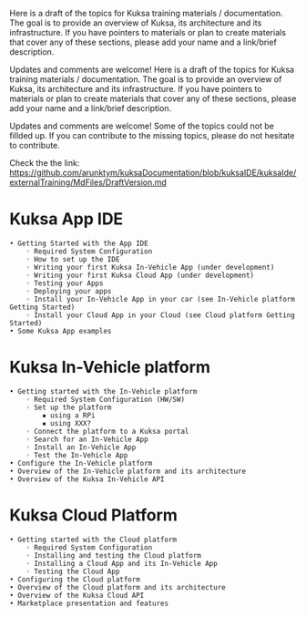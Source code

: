Here is a draft of the topics for Kuksa training materials / documentation. The goal is to provide an overview of Kuksa, its architecture and its infrastructure. If you have pointers to materials or plan to create materials that cover any of these sections, please add your name and a link/brief description.

Updates and comments are welcome! Here is a draft of the topics for Kuksa training materials / documentation. The goal is to provide an overview of Kuksa, its architecture and its infrastructure. If you have pointers to materials or plan to create materials that cover any of these sections, please add your name and a link/brief description.

Updates and comments are welcome! Some of the topics could not be fillded up. If you can contribute to the missing topics, please do not hesitate to contribute.  

Check the the link: https://github.com/arunktym/kuksaDocumentation/blob/kuksaIDE/kuksaIde/externalTraining/MdFiles/DraftVersion.md 
# Kuksa App IDE

    • Getting Started with the App IDE 
        ◦ Required System Configuration 
        ◦ How to set up the IDE 
        ◦ Writing your first Kuksa In-Vehicle App (under development)
        ◦ Writing your first Kuksa Cloud App (under development)
        ◦ Testing your Apps 
        ◦ Deploying your apps 
        ◦ Install your In-Vehicle App in your car (see In-Vehicle platform Getting Started) 
        ◦ Install your Cloud App in your Cloud (see Cloud platform Getting Started)
    • Some Kuksa App examples

# Kuksa In-Vehicle platform

    • Getting started with the In-Vehicle platform 
        ◦ Required System Configuration (HW/SW) 
        ◦ Set up the platform 
            ▪ using a RPi 
            ▪ using XXX?
        ◦ Connect the platform to a Kuksa portal 
        ◦ Search for an In-Vehicle App 
        ◦ Install an In-Vehicle App 
        ◦ Test the In-Vehicle App
    • Configure the In-Vehicle platform 
    • Overview of the In-Vehicle platform and its architecture 
    • Overview of the Kuksa In-Vehicle API

# Kuksa Cloud Platform

    • Getting started with the Cloud platform 
        ◦ Required System Configuration 
        ◦ Installing and testing the Cloud platform 
        ◦ Installing a Cloud App and its In-Vehicle App 
        ◦ Testing the Cloud App
    • Configuring the Cloud platform 
    • Overview of the Cloud platform and its architecture 
    • Overview of the Kuksa Cloud API 
    • Marketplace presentation and features